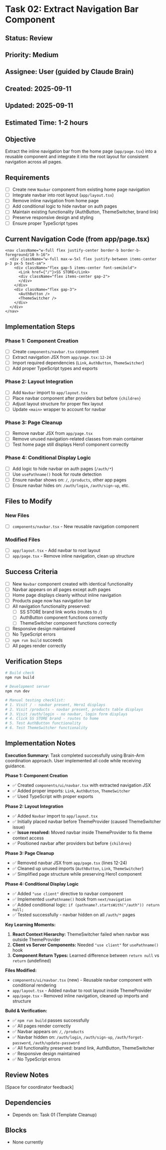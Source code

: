 # Task 02: Extract Navigation Bar Component

## Status: Review
## Priority: Medium
## Assignee: User (guided by Claude Brain)
## Created: 2025-09-11
## Updated: 2025-09-11
## Estimated Time: 1-2 hours

## Objective
Extract the inline navigation bar from the home page (`app/page.tsx`) into a reusable component and integrate it into the root layout for consistent navigation across all pages.

## Requirements
- [ ] Create new `Navbar` component from existing home page navigation
- [ ] Integrate navbar into root layout (`app/layout.tsx`)
- [ ] Remove inline navigation from home page
- [ ] Add conditional logic to hide navbar on auth pages
- [ ] Maintain existing functionality (AuthButton, ThemeSwitcher, brand link)
- [ ] Preserve responsive design and styling
- [ ] Ensure proper TypeScript types

## Current Navigation Code (from app/page.tsx)
```tsx
<nav className="w-full flex justify-center border-b border-b-foreground/10 h-16">
  <div className="w-full max-w-5xl flex justify-between items-center p-3 px-5 text-sm">
    <div className="flex gap-5 items-center font-semibold">
      <Link href={"/"}>SS STORE</Link>
      <div className="flex items-center gap-2">
      </div>
    </div>
    <div className="flex gap-3">
      <AuthButton />
      <ThemeSwitcher />
    </div>
  </div>
</nav>
```

## Implementation Steps

### Phase 1: Component Creation
- [ ] Create `components/navbar.tsx` component
- [ ] Extract navigation JSX from `app/page.tsx:12-24`
- [ ] Import required dependencies (`Link`, `AuthButton`, `ThemeSwitcher`)
- [ ] Add proper TypeScript types and exports

### Phase 2: Layout Integration
- [ ] Add `Navbar` import to `app/layout.tsx`
- [ ] Place navbar component after providers but before `{children}`
- [ ] Adjust layout structure for proper flex layout
- [ ] Update `<main>` wrapper to account for navbar

### Phase 3: Page Cleanup
- [ ] Remove navbar JSX from `app/page.tsx`
- [ ] Remove unused navigation-related classes from main container
- [ ] Test home page still displays Hero1 component correctly

### Phase 4: Conditional Display Logic
- [ ] Add logic to hide navbar on auth pages (`/auth/*`)
- [ ] Use `usePathname()` hook for route detection
- [ ] Ensure navbar shows on: `/`, `/products`, other app pages
- [ ] Ensure navbar hides on: `/auth/login`, `/auth/sign-up`, etc.

## Files to Modify

### New Files
- [ ] `components/navbar.tsx` - New reusable navigation component

### Modified Files
- [ ] `app/layout.tsx` - Add navbar to root layout
- [ ] `app/page.tsx` - Remove inline navigation, clean up structure

## Success Criteria
- [ ] New `Navbar` component created with identical functionality
- [ ] Navbar appears on all pages except auth pages
- [ ] Home page displays cleanly without inline navigation
- [ ] Products page now has navigation bar
- [ ] All navigation functionality preserved:
  - [ ] SS STORE brand link works (routes to `/`)
  - [ ] AuthButton component functions correctly
  - [ ] ThemeSwitcher component functions correctly
- [ ] Responsive design maintained
- [ ] No TypeScript errors
- [ ] `npm run build` succeeds
- [ ] All pages render correctly

## Verification Steps
```bash
# Build check
npm run build

# Development server
npm run dev

# Manual testing checklist:
# 1. Visit / - navbar present, Hero1 displays
# 2. Visit /products - navbar present, products table displays  
# 3. Visit /auth/login - no navbar, login form displays
# 4. Click SS STORE brand - routes to home
# 5. Test AuthButton functionality
# 6. Test ThemeSwitcher functionality
```

## Implementation Notes
**Execution Summary:**
Task completed successfully using Brain-Arm coordination approach. User implemented all code while receiving guidance.

**Phase 1: Component Creation**
- ✅ Created `components/ui/navbar.tsx` with extracted navigation JSX
- ✅ Added proper imports: `Link`, `AuthButton`, `ThemeSwitcher`
- ✅ Used TypeScript with proper exports

**Phase 2: Layout Integration**
- ✅ Added `Navbar` import to `app/layout.tsx`
- ✅ Initially placed navbar before ThemeProvider (caused ThemeSwitcher issue)
- ✅ **Issue resolved:** Moved navbar inside ThemeProvider to fix theme context access
- ✅ Positioned navbar after providers but before `{children}`

**Phase 3: Page Cleanup**
- ✅ Removed navbar JSX from `app/page.tsx` (lines 12-24)
- ✅ Cleaned up unused imports (`AuthButton`, `Link`, `ThemeSwitcher`)
- ✅ Simplified page structure while preserving Hero1 component

**Phase 4: Conditional Display Logic**
- ✅ Added `"use client"` directive to navbar component
- ✅ Implemented `usePathname()` hook from `next/navigation`
- ✅ Added conditional logic: `if (pathname?.startsWith("/auth")) return null;`
- ✅ Tested successfully - navbar hidden on all `/auth/*` pages

**Key Learning Moments:**
1. **React Context Hierarchy:** ThemeSwitcher failed when navbar was outside ThemeProvider
2. **Client vs Server Components:** Needed `"use client"` for `usePathname()` hook
3. **Component Return Types:** Learned difference between `return null` vs `return` (undefined)

**Files Modified:**
- `components/ui/navbar.tsx` (new) - Reusable navbar component with conditional rendering
- `app/layout.tsx` - Added navbar to root layout inside ThemeProvider
- `app/page.tsx` - Removed inline navigation, cleaned up imports and structure

**Build & Verification:**
- ✅ `npm run build` passes successfully  
- ✅ All pages render correctly
- ✅ Navbar appears on: `/`, `/products` 
- ✅ Navbar hidden on: `/auth/login`, `/auth/sign-up`, `/auth/forgot-password`, `/auth/update-password`
- ✅ All functionality preserved: brand link, AuthButton, ThemeSwitcher
- ✅ Responsive design maintained
- ✅ No TypeScript errors

## Review Notes
[Space for coordinator feedback]

## Dependencies
- Depends on: Task 01 (Template Cleanup)

## Blocks
- None currently